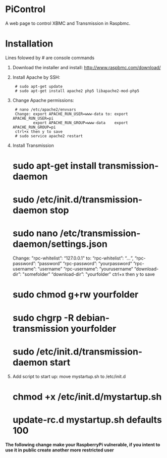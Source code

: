 PiControl
=========

A web page to control XBMC and Transmission in Raspbmc.

Installation 
============

Lines folowed by # are console commands

1. Download the installer and install: http://www.raspbmc.com/download/

2. Install Apache by SSH:

        # sudo apt-get update
        # sudo apt-get install apache2 php5 libapache2-mod-php5
        
2. Change Apache permissions:

        # nano /etc/apache2/envvars
        Change:	export APACHE_RUN_USER=www-data	to: export APACHE_RUN_USER=pi
        	    export APACHE_RUN_GROUP=www-data    export APACHE_RUN_GROUP=pi
        ctrl+x then y to save
        # sudo service apache2 restart

4. Install Transmission
	
	# sudo apt-get install transmission-daemon
	# sudo /etc/init.d/transmission-daemon stop
	# sudo nano /etc/transmission-daemon/settings.json
	Change: 	"rpc-whitelist”: “127.0.0.1"		to:	“rpc-whitelist”: “*.*.*.*”,
			“rpc-password”: “password” 				“rpc-password”: “yourpassword“
			“rpc-username”: “username” 				“rpc-username”: “yourusername“
			“download-dir”:	"somefolder"			“download-dir”: "yourfolder"
	ctrl+x then y to save
	# sudo chmod g+rw yourfolder
	# sudo chgrp -R debian-transmission yourfolder
	# sudo /etc/init.d/transmission-daemon start
5. Add script to start up:  move mystartup.sh to /etc/init.d
	# chmod +x /etc/init.d/mystartup.sh
	# update-rc.d mystartup.sh defaults 100

**The following change make your RaspberryPi vulnerable, if you intent to use it in public create another more restricted user**
